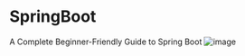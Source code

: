# SpringBoot
A Complete Beginner-Friendly Guide to Spring Boot
![image](https://github.com/user-attachments/assets/d20de71a-e0ad-4eb4-9c04-1e53c02d634d)


